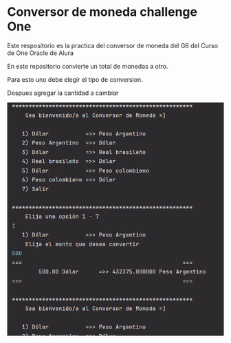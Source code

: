 # Conversor de moneda challenge One
Este respositorio es la practica del conversor de moneda del G6 del Curso de One Oracle de Alura

En este repositorio convierte un total de monedas a otro.

Para esto uno debe elegir el tipo de conversion.

Despues agregar la cantidad a cambiar

![Imagen del backend corriendo](\references\appImage.png)